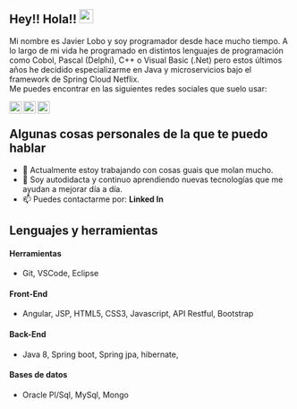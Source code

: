 
<h2>Hey!! Hola!! <img src="https://media.giphy.com/media/hvRJCLFzcasrR4ia7z/giphy.gif" width="25px"></h2>


Mi nombre es Javier Lobo y soy programador desde hace mucho tiempo. A lo largo de mi vida he programado en distintos lenguajes de programación como Cobol, Pascal (Delphi), C++ o Visual Basic (.Net) pero estos últimos años he decidido especializarme en Java y microservicios bajo el framework de Spring Cloud Netflix.  
Me puedes encontrar en las siguientes redes sociales que suelo usar:

<a href="https://www.linkedin.com/in/javixulobo/">
  <img align="left" alt="LinkedIN de Javier" width="22px" src="https://raw.githubusercontent.com/peterthehan/peterthehan/master/assets/linkedin.svg" />
</a>
<a href="https://www.codewars.com/users/JavierLobo">
  <img align="left" alt="Codewars de Javier" width="22px" src="https://www.codewars.com/assets/logos/logo-glyph-36-red-583450fbf586726c570cfd610c94b8f631abfd89d5c4996b4c821a770ca498f9.png" />
</a>
<a href="https://hub.docker.com/u/javixulobo/">
  <img align="left" alt="Docker Hub de Javier" width="22px" src="https://www.pngfind.com/pngs/m/255-2553250_icon-docker-notext-color-docker-icon-png-transparent.png" />
</a>
<br/>

## Algunas cosas personales de la que te puedo hablar
- 🔭 Actualmente estoy trabajando con cosas guais que molan mucho.
- 🌱 Soy autodidacta y continuo aprendiendo nuevas tecnologías que me ayudan a mejorar día a día.
- 📫 Puedes contactarme por: **Linked In**

## Lenguajes y herramientas
#### Herramientas
- Git, VSCode, Eclipse
#### Front-End
- Angular, JSP, HTML5, CSS3, Javascript, API Restful, Bootstrap
#### Back-End
- Java 8, Spring boot, Spring jpa, hibernate, 

#### Bases de datos
- Oracle Pl/Sql, MySql, Mongo
